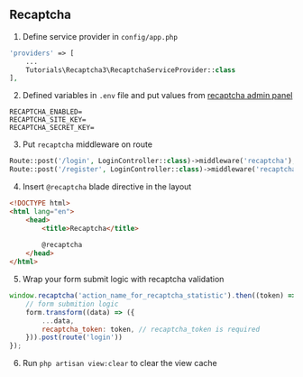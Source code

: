 ## Recaptcha
1. Define service provider in `config/app.php`
```php
'providers' => [
    ...
    Tutorials\Recaptcha3\RecaptchaServiceProvider::class
],
```

2. Defined variables in `.env` file and put values from [recaptcha admin panel](https://www.google.com/recaptcha/admin/create)
```
RECAPTCHA_ENABLED=
RECAPTCHA_SITE_KEY=
RECAPTCHA_SECRET_KEY=
```

3. Put `recaptcha` middleware on route
```php
Route::post('/login', LoginController::class)->middleware('recaptcha');
Route::post('/register', LoginController::class)->middleware('recaptcha:0.6');
```

4. Insert `@recaptcha` blade directive in the layout
```html
<!DOCTYPE html>
<html lang="en">
    <head>
        <title>Recaptcha</title>
        
        @recaptcha
    </head>
</html>
```

5. Wrap your form submit logic with recaptcha validation
```js
window.recaptcha('action_name_for_recaptcha_statistic').then((token) => {
    // form submition logic
    form.transform((data) => ({
        ...data,
        recaptcha_token: token, // recaptcha_token is required
    })).post(route('login'))
});
```

6. Run `php artisan view:clear` to clear the view cache
